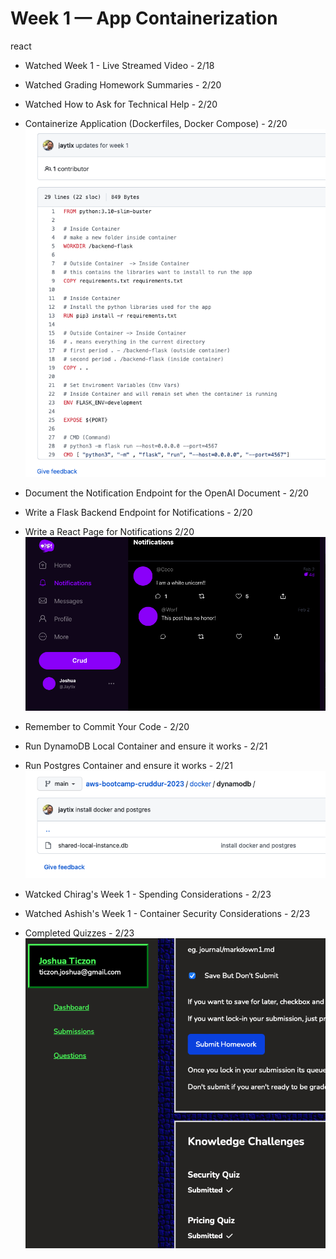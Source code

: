 # Week 1 — App Containerization
react
-	Watched Week 1 - Live Streamed Video - 2/18
-	Watched Grading Homework Summaries - 2/20
- Watched How to Ask for Technical Help - 2/20


-	Containerize Application (Dockerfiles, Docker Compose) - 2/20
![](assets/containerized%20application.png)
-	Document the Notification Endpoint for the OpenAI Document	- 2/20
-	Write a Flask Backend Endpoint for Notifications	- 2/20
-	Write a React Page for Notifications	2/20
![](assets/React%20page%20Notifications.png)
-	Remember to Commit Your Code - 2/20
	
-	Run DynamoDB Local Container and ensure it works - 2/21
-	Run Postgres Container and ensure it works - 2/21
![](assets/docker%20and%20postgres.png)

-	Watcked Chirag's Week 1 - Spending Considerations	- 2/23
-	Watched Ashish's Week 1 - Container Security Considerations - 2/23
-	Completed Quizzes - 2/23 <br />
![](assets/Week1-quizzes.png)	
